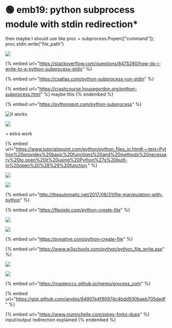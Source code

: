 # 🟢 emb19: python subprocess module with stdin redirection\*

then maybe I should use like proc = subprocess.Popen(\["command"]); proc.stdin.write("file\_path")

![](<../.gitbook/assets/image (239) (1).png>)

{% embed url="https://stackoverflow.com/questions/8475290/how-do-i-write-to-a-python-subprocess-stdin" %}

{% embed url="https://csatlas.com/python-subprocess-run-stdin" %}

{% embed url="https://crashcourse.housegordon.org/python-subprocess.html" %}
maybe this
{% endembed %}

{% embed url="https://pythonspot.com/python-subprocess" %}

![it works](<../.gitbook/assets/image (104).png>)

![](<../.gitbook/assets/image (77).png>)

\+ extra work

{% embed url="https://www.tutorialspoint.com/python/python_files_io.htm#:~:text=Python%20provides%20basic%20functions%20and%20methods%20necessary%20to,open%20it%20using%20Python%27s%20built-in%20open%20%28%29%20function." %}

![](<../.gitbook/assets/image (220).png>)

![](<../.gitbook/assets/image (240).png>)

{% embed url="http://theautomatic.net/2017/08/31/file-manipulation-with-python" %}

{% embed url="https://flexiple.com/python-create-file" %}

![](<../.gitbook/assets/image (28) (1).png>)

![](<../.gitbook/assets/image (180) (1).png>)

{% embed url="https://pynative.com/python-create-file" %}

{% embed url="https://www.w3schools.com/python/python_file_write.asp" %}

![](<../.gitbook/assets/image (140).png>)

![](<../.gitbook/assets/image (123).png>)

{% embed url="https://masterccc.github.io/memo/process_com" %}

{% embed url="https://gist.github.com/anvbis/64907e4f90974c4bdd930baeb705dedf" %}

{% embed url="https://www.rozmichelle.com/pipes-forks-dups" %}
input/output redirection explained
{% endembed %}

